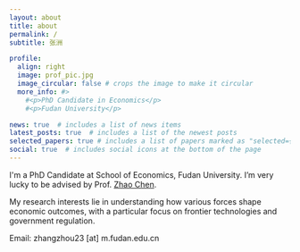 ```yaml
---
layout: about
title: about
permalink: /
subtitle: 张洲

profile:
  align: right
  image: prof_pic.jpg
  image_circular: false # crops the image to make it circular
  more_info: #>
    #<p>PhD Candidate in Economics</p>
    #<p>Fudan University</p>

news: true  # includes a list of news items
latest_posts: true  # includes a list of the newest posts
selected_papers: true # includes a list of papers marked as "selected={true}"
social: true  # includes social icons at the bottom of the page
---
```


I'm a PhD Candidate at School of Economics, Fudan University. I’m very lucky to be advised by Prof. [Zhao Chen](https://scholar.google.com/citations?user=H9oK5GkAAAAJ).

My research interests lie in understanding how various forces shape economic outcomes, with a particular focus on frontier technologies and government regulation.

Email: zhangzhou23 [at] m.fudan.edu.cn


